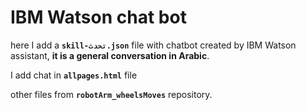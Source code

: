 # IBM Watson chat bot


here I add a **`skill-تحدث.json`** file with chatbot created by IBM Watson assistant, **it is a general conversation in Arabic**.


I add chat in **`allpages.html`** file


other files from **`robotArm_wheelsMoves`** repository.
